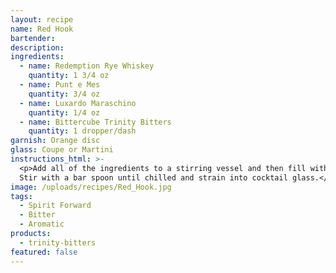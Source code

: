 ```yaml
---
layout: recipe
name: Red Hook
bartender:
description:
ingredients:
  - name: Redemption Rye Whiskey
    quantity: 1 3/4 oz
  - name: Punt e Mes
    quantity: 3/4 oz
  - name: Luxardo Maraschino
    quantity: 1/4 oz
  - name: Bittercube Trinity Bitters
    quantity: 1 dropper/dash
garnish: Orange disc
glass: Coupe or Martini
instructions_html: >-
  <p>Add all of the ingredients to a stirring vessel and then fill with ice.
  Stir with a bar spoon until chilled and strain into cocktail glass.</p>
image: /uploads/recipes/Red_Hook.jpg
tags:
  - Spirit Forward
  - Bitter
  - Aromatic
products:
  - trinity-bitters
featured: false
---
```



